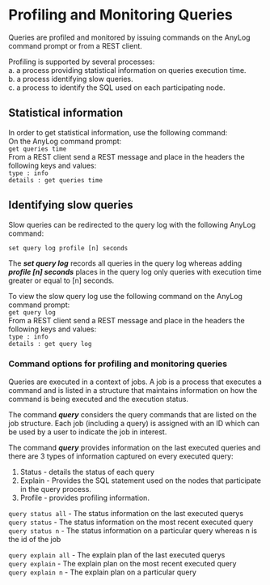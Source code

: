 # Profiling and Monitoring Queries

Queries are profiled and monitored by issuing commands on the AnyLog command prompt or from a REST client.

Profiling is supported by several processes:  
a. a process providing statistical information on queries execution time.  
b. a process identifying slow queries.  
c. a process to identify the SQL used on each participating node.  

## Statistical information
In order to get statistical information, use the following command:  
On the AnyLog command prompt:  
```get queries time```  
From a REST client send a REST message and place in the headers the following keys and values:  
```type : info```  
```details : get queries time```

## Identifying slow queries

Slow queries can be redirected to the query log with the following AnyLog command:  

```set query log profile [n] seconds```   

The  ***set query log*** records all queries in the query log whereas adding ***profile [n] seconds***
places in the query log only queries with execution time greater or equal to [n] seconds.

To view the slow query log use the following command on the AnyLog command prompt:  
```get query log```  
From a REST client send a REST message and place in the headers the following keys and values:  
```type : info```  
```details : get query log```

### Command options for profiling and monitoring queries

Queries are executed in a context of jobs. A job is a process that executes a command and is listed in a structure
that maintains information on how the command is being executed and the execution status.

The command ***query*** considers the query commands that are listed on the job structure.
Each job (including a query) is assigned with an ID which can be used by a user to indicate the job in interest.

The command ***query*** provides information on the last executed queries and there are 3 types of information captured on every executed query:  
1. Status - details the status of each query
2. Explain - Provides the SQL statement used on the nodes that participate in the query process.
3. Profile - provides profiling information.

 

```query status all``` - The status information on the last executed querys<br/>
```query status``` - The status information on the most recent executed query<br/>
```query status n``` - The status information on a particular query whereas n is the id of the job<br/>

```query explain all``` - The explain plan of the last executed querys<br/>
```query explain``` - The explain plan on the most recent executed query<br/>
```query explain n``` - The explain plan on a particular query<br/>
